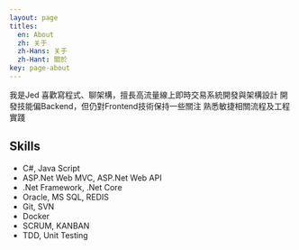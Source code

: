 ```yaml
---
layout: page
titles:
  en: About
  zh: 关于
  zh-Hans: 关于
  zh-Hant: 關於
key: page-about
---
```


我是Jed
喜歡寫程式、聊架構，擅長高流量線上即時交易系統開發與架構設計
開發技能偏Backend，但仍對Frontend技術保持一些關注
熟悉敏捷相關流程及工程實踐

## Skills

- C#, Java Script
- ASP.Net Web MVC, ASP.Net Web API
- .Net Framework, .Net Core
- Oracle, MS SQL, REDIS
- Git, SVN
- Docker
- SCRUM, KANBAN
- TDD, Unit Testing